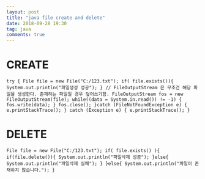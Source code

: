 ```yaml
---
layout: post
title: "java file create and delete"
date: 2018-09-28 19:30
tag: java
comments: true
---
```


# CREATE

`
try {
File file = new File("C:/123.txt");
if( file.exists()){
System.out.println("파일생성 성공");
}
// FileOutputStream 은 무조건 해당 파일을 생성한다. 존재하는 파일일 경우 덮어쓰기함.
FileOutputStream fos = new FileOutputStream(file);
while((data = System.in.read()) != -1) {
fos.write(data);
}
fos.close();
}catch (FileNotFoundException e) {
e.printStackTrace();
} catch (Exception e) {
e.printStackTrace();
}
`

# DELETE

`
File file = new File("C:/123.txt");
if( file.exists() ){
if(file.delete()){
System.out.println("파일삭제 성공");
}else{
System.out.println("파일삭제 실패");
}
}else{
System.out.println("파일이 존재하지 않습니다.");
}
`
